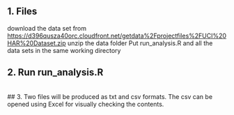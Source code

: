 ## 1. Files
download the data set from https://d396qusza40orc.cloudfront.net/getdata%2Fprojectfiles%2FUCI%20HAR%20Dataset.zip
unzip the data folder
Put run_analysis.R and all the data sets in the same working directory
<br />
## 2. Run run_analysis.R
<br />
## 3. Two files will be produced as txt and csv formats. The csv can be opened using Excel for visually checking the contents.

